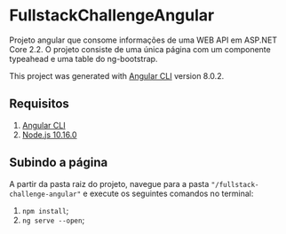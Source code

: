 # FullstackChallengeAngular

Projeto angular que consome informações de uma WEB API em ASP.NET Core 2.2.
O projeto consiste de uma única página com um componente typeahead e uma table do ng-bootstrap.

This project was generated with [Angular CLI](https://github.com/angular/angular-cli) version 8.0.2.

## Requisitos

1. [Angular CLI](https://cli.angular.io/)
1. [Node.js 10.16.0](https://nodejs.org/en/)

## Subindo a página

A partir da pasta raiz do projeto, navegue para a pasta `"/fullstack-challenge-angular"` e execute os seguintes comandos no terminal:

1. `npm install`;
1. `ng serve --open`;


